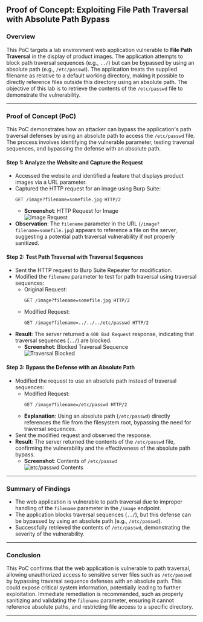 

## Proof of Concept: Exploiting File Path Traversal with Absolute Path Bypass

### Overview

This PoC targets a lab environment web application vulnerable to **File Path Traversal** in the display of product images. The application attempts to block path traversal sequences (e.g., `../`) but can be bypassed by using an absolute path (e.g., `/etc/passwd`). The application treats the supplied filename as relative to a default working directory, making it possible to directly reference files outside this directory using an absolute path. The objective of this lab is to retrieve the contents of the `/etc/passwd` file to demonstrate the vulnerability.

---

### Proof of Concept (PoC)

This PoC demonstrates how an attacker can bypass the application's path traversal defenses by using an absolute path to access the `/etc/passwd` file. The process involves identifying the vulnerable parameter, testing traversal sequences, and bypassing the defense with an absolute path.

#### Step 1: Analyze the Website and Capture the Request
- Accessed the website and identified a feature that displays product images via a URL parameter.  
- Captured the HTTP request for an image using Burp Suite:  
  ```
  GET /image?filename=somefile.jpg HTTP/2
  ```
  - **Screenshot**: HTTP Request for Image  
    ![Image Request](https://github.com/user-attachments/assets/628c930e-dae1-475c-9fa1-f626d607cf0b)
- **Observation**: The `filename` parameter in the URL (`/image?filename=somefile.jpg`) appears to reference a file on the server, suggesting a potential path traversal vulnerability if not properly sanitized.

#### Step 2: Test Path Traversal with Traversal Sequences
- Sent the HTTP request to Burp Suite Repeater for modification.  
- Modified the `filename` parameter to test for path traversal using traversal sequences:  
  - Original Request:  
    ```
    GET /image?filename=somefile.jpg HTTP/2
    ```
  - Modified Request:  
    ```
    GET /image?filename=../../../etc/passwd HTTP/2
    ```
- **Result**: The server returned a `400 Bad Request` response, indicating that traversal sequences (`../`) are blocked.  
  - **Screenshot**: Blocked Traversal Sequence  
    ![Traversal Blocked](https://github.com/user-attachments/assets/c312069e-2b84-4b68-9d02-bd6a11fa4232)

#### Step 3: Bypass the Defense with an Absolute Path
- Modified the request to use an absolute path instead of traversal sequences:  
  - Modified Request:  
    ```
    GET /image?filename=/etc/passwd HTTP/2
    ```
  - **Explanation**: Using an absolute path (`/etc/passwd`) directly references the file from the filesystem root, bypassing the need for traversal sequences.
- Sent the modified request and observed the response.  
- **Result**: The server returned the contents of the `/etc/passwd` file, confirming the vulnerability and the effectiveness of the absolute path bypass.  
  - **Screenshot**: Contents of `/etc/passwd`  
    ![etc/passwd Contents](https://github.com/user-attachments/assets/fccdc399-7569-4bcc-8877-0b304bac79c4)

---

### Summary of Findings

- The web application is vulnerable to path traversal due to improper handling of the `filename` parameter in the `/image` endpoint.  
- The application blocks traversal sequences (`../`), but this defense can be bypassed by using an absolute path (e.g., `/etc/passwd`).  
- Successfully retrieved the contents of `/etc/passwd`, demonstrating the severity of the vulnerability.

---

### Conclusion

This PoC confirms that the web application is vulnerable to path traversal, allowing unauthorized access to sensitive server files such as `/etc/passwd` by bypassing traversal sequence defenses with an absolute path. This could expose critical system information, potentially leading to further exploitation. Immediate remediation is recommended, such as properly sanitizing and validating the `filename` parameter, ensuring it cannot reference absolute paths, and restricting file access to a specific directory.

---

